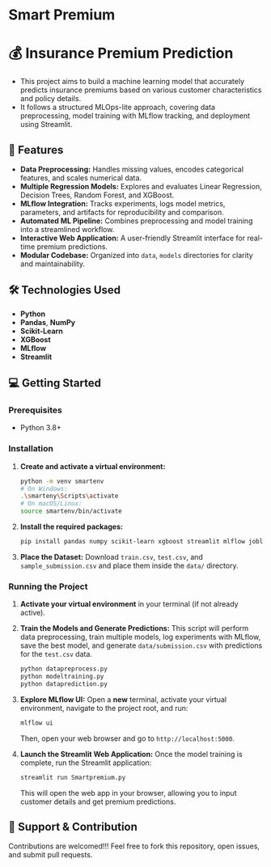 # Smart Premium
# 💰 Insurance Premium Prediction
- This project aims to build a machine learning model that accurately predicts insurance premiums based on various customer characteristics and policy details.
- It follows a structured MLOps-lite approach, covering data preprocessing, model training with MLflow tracking, and deployment using Streamlit.

## 🌟 Features

* **Data Preprocessing:** Handles missing values, encodes categorical features, and scales numerical data.
* **Multiple Regression Models:** Explores and evaluates Linear Regression, Decision Trees, Random Forest, and XGBoost.
* **MLflow Integration:** Tracks experiments, logs model metrics, parameters, and artifacts for reproducibility and comparison.
* **Automated ML Pipeline:** Combines preprocessing and model training into a streamlined workflow.
* **Interactive Web Application:** A user-friendly Streamlit interface for real-time premium predictions.
* **Modular Codebase:** Organized into `data`, `models` directories for clarity and maintainability.

## 🛠️ Technologies Used

* **Python**
* **Pandas**, **NumPy**
* **Scikit-Learn**
* **XGBoost**
* **MLflow**
* **Streamlit**

## 💻 Getting Started

### Prerequisites

* Python 3.8+

### Installation

1.  **Create and activate a virtual environment:**
    ```bash
    python -m venv smartenv
    # On Windows:
    .\smarteny\Scripts\activate
    # On macOS/Linux:
    source smartenv/bin/activate
    ```

2.  **Install the required packages:**
    ```bash
    pip install pandas numpy scikit-learn xgboost streamlit mlflow joblib matplotlib seaborn
    ```

3.  **Place the Dataset:**
    Download `train.csv`, `test.csv`, and `sample_submission.csv` and place them inside the `data/` directory.

### Running the Project

1.  **Activate your virtual environment** in your terminal (if not already active).

2.  **Train the Models and Generate Predictions:**
    This script will perform data preprocessing, train multiple models, log experiments with MLflow, save the best model, and generate `data/submission.csv` with predictions for the `test.csv` data.
    ```bash
    python datapreprocess.py
    python modeltraining.py
    python dataprediction.py
    ```

3.  **Explore MLflow UI:**
    Open a **new** terminal, activate your virtual environment, navigate to the project root, and run:
    ```bash
    mlflow ui
    ```
    Then, open your web browser and go to `http://localhost:5000`.

4.  **Launch the Streamlit Web Application:**
    Once the model training is complete, run the Streamlit application:
    ```bash
    streamlit run Smartpremium.py
    ```
    This will open the web app in your browser, allowing you to input customer details and get premium predictions.

## 🤝 Support & Contribution

Contributions are welcomed!!! Feel free to fork this repository, open issues, and submit pull requests.
